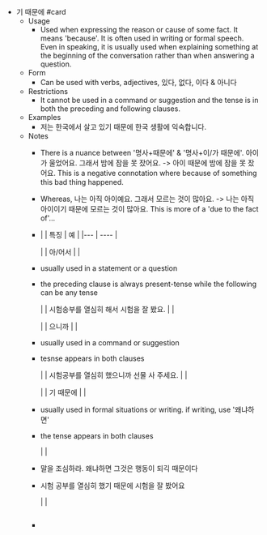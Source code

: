 - 기 때문에 #card
	- Usage
		- Used when expressing the reason or cause of some fact. It means 'because'.
		  It is often used in writing or formal speech. Even in speaking, it is usually used when explaining something at the beginning of the conversation rather than when answering a question.
	- Form
		- Can be used with verbs, adjectives, 있다, 없다, 이다 & 아니다
	- Restrictions
		- It cannot be used in a command or suggestion and the tense is in both the preceding and following clauses.
	- Examples
		- 저는 한국에서 살고 있기 때문에 한국 생활에 익숙합니다.
	- Notes
		- There is a nuance between '명사+때문에' & '명사+이/가 때문에'.
		  아이가 울었어요. 그래서 밤에 잠을 못 잤어요. -> 아이 때문에 밤에 잠을 못 잤어요.
		  This is a negative connotation where because of something this bad thing happened.
		- Whereas,
		  나는 아직 아이예요. 그래서 모르는 것이 많아요. -> 나는 아직 아이이기 때문에 모르는 것이 많아요.
		  This is more of a 'due to the fact of'...
		- |  |  특징 | 예 | 
		  |--- | ---- |
		  
		  | 
		   | 아/어서 | 
		   |
		- usually used in a statement or a question
		- the preceding clause is always present-tense while the following can be any tense
		  
		  | 
		  | 시험송부를 열심히 해서 시험을 잘 봤요. | 
		  |
		  
		  | 
		  | 으니까 | 
		  |
		- usually used in a command or suggestion
		- tesnse appears in both clauses
		  
		  | 
		  | 시험공부를 열심히 했으니까 선물 사 주세요. | 
		  |
		  
		  | 
		  | 기 때문에 | 
		  |
		- usually used in formal situations or writing. if writing, use '왜냐하면'
		- the tense appears in both clauses
		  
		  | 
		  |
		- 말을 조심하라. 왜냐하면 그것은 행동이 되긱 때문이다
		- 시험 공부를 열심히 했기 때문에 시험을 잘 봤어요
		  
		  | 
		  |
		- ##